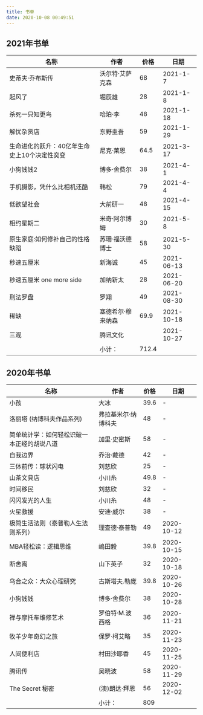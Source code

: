 ```yaml
---
title: 书单
date: 2020-10-08 00:49:51
---
```


## 2021年书单

| 名称        | 作者   |  价格  | 日期 |
| --------   | -----  | ----  | ----  |
|史蒂夫·乔布斯传|沃尔特·艾萨克森| 68 | 2021-1-7 |
|起风了|堀辰雄| 28 | 2021-1-8 |
|杀死一只知更鸟|哈珀·李| 48 | 2021-1-18 |
|解忧杂货店| 东野圭吾 | 59 | 2021-1-29 |
|生命进化的跃升：40亿年生命史上10个决定性突变| 尼克·莱恩 | 64.5 | 2021-3-17 |
| 小狗钱钱2 | 博多·舍费尔     | 38    |2021-4-1|
| 手机摄影，凭什么比相机还酷 |韩松|79|2021-4-4|
| 低欲望社会 |大前研一|48|2021-4-15|
| 相约星期二 | 米奇·阿尔博姆| 30| 2021-5-8|
| 原生家庭:如何修补自己的性格缺陷| 苏珊·福沃德博士 | 58 | 2021-5-30|
| 秒速五厘米 | 新海诚 | 45 | 2021-06-13 |
| 秒速五厘米 one more side | 加纳新太 | 28 | 2021-06-20 |
| 刑法罗盘 | 罗翔 | 49 | 2021-08-30 |
| 稀缺 | 塞德希尔·穆来纳森 | 69.9 | 2021-10-18 |
| 三观 | 腾讯文化 |  | 2021-10-27 |
| |小计：|712.4||

## 2020年书单

| 名称        | 作者   |  价格  | 日期 |
| --------   | -----  | ----  | ----  |
|小孩|大冰| 39.6 | - |
|洛丽塔 (纳博科夫作品系列)|弗拉基米尔·纳博科夫| 48 | - |
|简单统计学：如何轻松识破一本正经的胡说八道|加里·史密斯| 58 | - |
|自我边界|乔治·戴德| 42 | - |
|三体前传：球状闪电|刘慈欣| 25 | - |
|山茶文具店|小川糸| 49.8 | - |
|时间移民|刘慈欣| 32 | - |
|闪闪发光的人生|小川糸| 48 | - |
|火星救援|安迪·威尔| 38 | - |
|极简生活法则（泰普勒人生法则系列）|理查德·泰普勒| 49 | 2020-10-12 |
|MBA轻松读：逻辑思维|嶋田毅|39.8|2020-10-15|
|断舍离|山下英子|32|2020-10-18|
|乌合之众：大众心理研究|古斯塔夫.勒庞|39.8|2020-10-26|
|小狗钱钱|博多·舍费尔|38|2020-10-28|
|禅与摩托车维修艺术|罗伯特·M.波西格|36|2020-11-21|
|牧羊少年奇幻之旅|保罗·柯艾略|35|2020-11-23|
|人间便利店|村田沙耶香|45|2020-11-25|
|腾讯传|吴晓波|58|2020-11-29|
|The Secret 秘密|(澳)朗达·拜恩|56|2020-12-02|
| |小计：|809||
